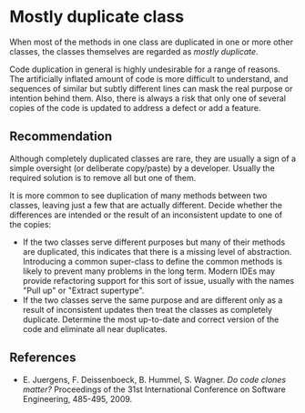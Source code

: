 # Mostly duplicate class
When most of the methods in one class are duplicated in one or more other classes, the classes themselves are regarded as *mostly duplicate*.

Code duplication in general is highly undesirable for a range of reasons. The artificially inflated amount of code is more difficult to understand, and sequences of similar but subtly different lines can mask the real purpose or intention behind them. Also, there is always a risk that only one of several copies of the code is updated to address a defect or add a feature.


## Recommendation
Although completely duplicated classes are rare, they are usually a sign of a simple oversight (or deliberate copy/paste) by a developer. Usually the required solution is to remove all but one of them.

It is more common to see duplication of many methods between two classes, leaving just a few that are actually different. Decide whether the differences are intended or the result of an inconsistent update to one of the copies:

* If the two classes serve different purposes but many of their methods are duplicated, this indicates that there is a missing level of abstraction. Introducing a common super-class to define the common methods is likely to prevent many problems in the long term. Modern IDEs may provide refactoring support for this sort of issue, usually with the names "Pull up" or "Extract supertype".
* If the two classes serve the same purpose and are different only as a result of inconsistent updates then treat the classes as completely duplicate. Determine the most up-to-date and correct version of the code and eliminate all near duplicates.

## References
* E. Juergens, F. Deissenboeck, B. Hummel, S. Wagner. *Do code clones matter?* Proceedings of the 31st International Conference on Software Engineering, 485-495, 2009.
